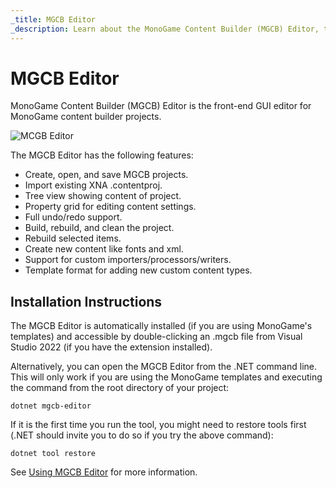```yaml
---
_title: MGCB Editor
_description: Learn about the MonoGame Content Builder (MGCB) Editor, the front-end GUI editor for MonoGame content builder projects.
---
```


# MGCB Editor

MonoGame Content Builder (MGCB) Editor is the front-end GUI editor for MonoGame content builder projects.

![MCGB Editor](images/mgcb_editor.png)

The MGCB Editor has the following features:

* Create, open, and save MGCB projects.
* Import existing XNA .contentproj.
* Tree view showing content of project.
* Property grid for editing content settings.
* Full undo/redo support.
* Build, rebuild, and clean the project.
* Rebuild selected items.
* Create new content like fonts and xml.
* Support for custom importers/processors/writers.
* Template format for adding new custom content types.

## Installation Instructions

The MGCB Editor is automatically installed (if you are using MonoGame's templates) and accessible by double-clicking an .mgcb file from Visual Studio 2022 (if you have the extension installed).

Alternatively, you can open the MGCB Editor from the .NET command line. This will only work if you are using the MonoGame templates and executing the command from the root directory of your project:

```
dotnet mgcb-editor
```

If it is the first time you run the tool, you might need to restore tools first (.NET should invite you to do so if you try the above command):

```
dotnet tool restore
```

See [Using MGCB Editor](../content_pipeline/using_mgcb_editor.md) for more information.
